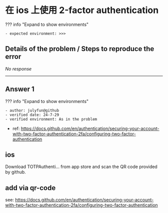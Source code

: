# 在 ios 上使用 2-factor authentication

??? info "Expand to show environments"

    - expected environment: >>>

## Details of the problem / Steps to reproduce the error

_No response_

---

## Answer 1

??? info "Expand to show environments"

    - author: julyfun@github
    - verified date: 24-7-29
    - verified environment: As in the problem

- ref: https://docs.github.com/en/authentication/securing-your-account-with-two-factor-authentication-2fa/configuring-two-factor-authentication

## ios

Download TOTPAuthenti... from app store and scan the QR code provided by github.

## add via qr-code

see: https://docs.github.com/en/authentication/securing-your-account-with-two-factor-authentication-2fa/configuring-two-factor-authentication

[//]: # "Ex: > verified by zzz@github again on ... You may add video URL"
[//]: # "You can add --- Answer 2 here, copy Answer 1 above"

